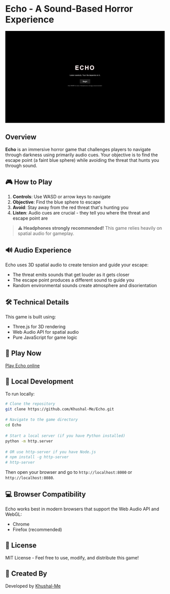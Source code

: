 # Echo - A Sound-Based Horror Experience

![Echo](https://github.com/Khushal-Me/Echo/blob/main/extra/Screenshot.png?raw=true)

## Overview

**Echo** is an immersive horror game that challenges players to navigate through darkness using primarily audio cues. Your objective is to find the escape point (a faint blue sphere) while avoiding the threat that hunts you through sound.

## 🎮 How to Play

1. **Controls**: Use WASD or arrow keys to navigate
2. **Objective**: Find the blue sphere to escape
3. **Avoid**: Stay away from the red threat that's hunting you
4. **Listen**: Audio cues are crucial - they tell you where the threat and escape point are

> **⚠️ Headphones strongly recommended!** This game relies heavily on spatial audio for gameplay.

## 🔊 Audio Experience

Echo uses 3D spatial audio to create tension and guide your escape:
- The threat emits sounds that get louder as it gets closer
- The escape point produces a different sound to guide you
- Random environmental sounds create atmosphere and disorientation

## 🛠️ Technical Details

This game is built using:
- Three.js for 3D rendering
- Web Audio API for spatial audio
- Pure JavaScript for game logic

## 🚀 Play Now

[Play Echo online](https://khushal-me.github.io/Echo/)

## 🔧 Local Development

To run locally:

```bash
# Clone the repository
git clone https://github.com/Khushal-Me/Echo.git

# Navigate to the game directory
cd Echo

# Start a local server (if you have Python installed)
python -m http.server

# OR use http-server if you have Node.js
# npm install -g http-server
# http-server
```

Then open your browser and go to `http://localhost:8000` or `http://localhost:8080`.

## 💻 Browser Compatibility

Echo works best in modern browsers that support the Web Audio API and WebGL:
- Chrome
- Firefox (recommended)

## 📝 License

MIT License - Feel free to use, modify, and distribute this game!

## 👤 Created By

Developed by [Khushal-Me](https://github.com/Khushal-Me)
